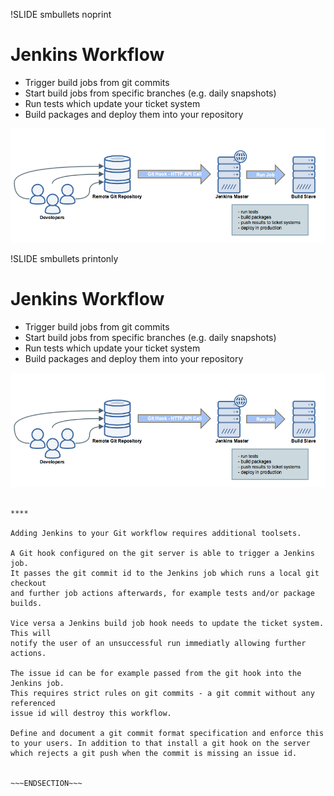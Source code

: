 !SLIDE smbullets noprint
# Jenkins Workflow

* Trigger build jobs from git commits
* Start build jobs from specific branches (e.g. daily snapshots)
* Run tests which update your ticket system
* Build packages and deploy them into your repository

<center><img src="../_images/integrations/git_integrations_jenkins_git_hook.png" style="width:600px" alt="Git Integrations Jenkins"/></center>

!SLIDE smbullets printonly
# Jenkins Workflow

* Trigger build jobs from git commits
* Start build jobs from specific branches (e.g. daily snapshots)
* Run tests which update your ticket system
* Build packages and deploy them into your repository

<center><img src="../_images/integrations/git_integrations_jenkins_git_hook.png" style="width=480px;height=174px" alt="Git Integrations Jenkins"/></center>

~~~SECTION:handouts~~~

****

Adding Jenkins to your Git workflow requires additional toolsets.

A Git hook configured on the git server is able to trigger a Jenkins job.
It passes the git commit id to the Jenkins job which runs a local git checkout
and further job actions afterwards, for example tests and/or package builds.

Vice versa a Jenkins build job hook needs to update the ticket system. This will
notify the user of an unsuccessful run immediatly allowing further actions.

The issue id can be for example passed from the git hook into the Jenkins job.
This requires strict rules on git commits - a git commit without any referenced
issue id will destroy this workflow.

Define and document a git commit format specification and enforce this
to your users. In addition to that install a git hook on the server
which rejects a git push when the commit is missing an issue id.


~~~ENDSECTION~~~

